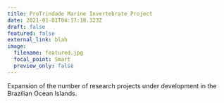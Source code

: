```yaml
---
title: ProTrindade Marine Invertebrate Project
date: 2021-01-01T04:17:18.323Z
draft: false
featured: false
external_link: blah
image:
  filename: featured.jpg
  focal_point: Smart
  preview_only: false
---
```

Expansion of the number of research projects under development in the Brazilian Ocean Islands.